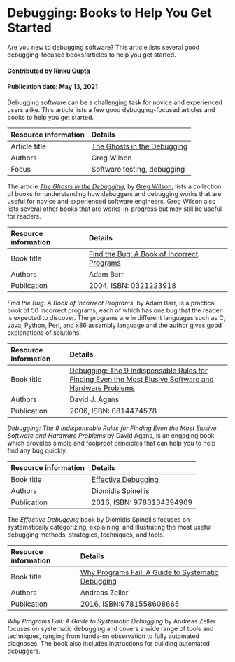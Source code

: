 # Debugging: Books to Help You Get Started
<!--deck text start-->
Are you new to debugging software? This article lists several good debugging-focused books/articles to help you get started.
<!--deck text end-->

#### Contributed by [Rinku Gupta](https://github.com/rinkug)
#### Publication date:  May 13, 2021

Debugging software can be a challenging task for novice and experienced users alike. This article lists a few good debugging-focused articles and books to help you get started.


Resource information | Details 
:--- | :--- 
Article title | [The Ghosts in the Debugging](https://third-bit.com/2021/03/27/ghosts-in-debugging/)
Authors | Greg Wilson	
Focus | Software testing, debugging

The article *[The Ghosts in the Debugging](https://third-bit.com/2021/03/27/ghosts-in-debugging/)*, by [Greg Wilson](https://third-bit.com/), lists a collection of books for understanding how debuggers and debugging works that are useful for novice and experienced software engineers. Greg Wilson also lists several other books that are works-in-progress but may still be useful for readers. 


Resource information | Details 
:--- | :--- 
Book title | [Find the Bug: A Book of Incorrect Programs](https://www.oreilly.com/library/view/find-the-bug/0321223918/)
Authors | Adam Barr
Publication | 2004, ISBN: 0321223918

*Find the Bug: A Book of Incorrect Programs*, by Adam Barr, is a practical book of 50 incorrect programs, each of which has one bug that the reader is expected to discover. The programs are in different languages such as C, Java, Python, Perl, and x86 assembly language and the author gives good explanations of solutions.

Resource information | Details 
:--- | :--- 
Book title | [Debugging: The 9 Indispensable Rules for Finding Even the Most Elusive Software and Hardware Problems](https://www.harpercollins.co.nz/9780814426784/debugging/)
Authors | David J. Agans
Publication | 2006, ISBN: 0814474578

*Debugging: The 9 Indispensable Rules for Finding Even the Most Elusive Software and Hardware Problems* by David Agans, is an engaging book which provides simple and foolproof principles that can help you to help find any bug quickly. 

Resource information | Details 
:--- | :--- 
Book title | [Effective Debugging](https://www.oreilly.com/library/view/effective-debugging-66/9780134394909/)
Authors | Diomidis Spinellis
Publication | 2016, ISBN: 9780134394909

The *Effective Debugging* book by Diomidis Spinellis focuses on systematically categorizing, explaining, and illustrating the most useful debugging methods, strategies, techniques, and tools.

Resource information | Details 
:--- | :--- 
Book title | [Why Programs Fail: A Guide to Systematic Debugging](https://linkinghub.elsevier.com/retrieve/pii/B9781558608665X50000)
Authors | Andreas Zeller
Publication | 2016, ISBN:9781558608665

*Why Programs Fail: A Guide to Systematic Debugging* by Andreas Zeller focuses on systematic debugging and covers a wide range of tools and techniques, ranging from hands-on observation to fully automated diagnoses. The book also includes instructions for building automated debuggers.

<!---
Publish: yes
Topics: testing, debugging
Pinned: no
RSS update: 2021-05-15
--->
